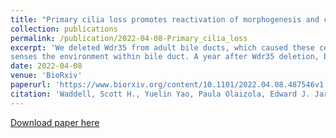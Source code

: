 ```yaml
---
title: "Primary cilia loss promotes reactivation of morphogenesis and cyst-fission through a deregulated TGFβ-ECM-Integrin axis in polycystic liver disease"
collection: publications
permalink: /publication/2022-04-08-Primary_cilia_loss
excerpt: 'We deleted Wdr35 from adult bile ducts, which caused these cells to lose primary cilia, an important sensory organelle that normally
senses the environment within bile duct. A year after Wdr35 deletion, bile ducts dilated and formed polycystic liver disease. We used scRNA-seq to identify the transcriptional difference between case and control.'
date: 2022-04-08
venue: 'BioRxiv'
paperurl: 'https://www.biorxiv.org/content/10.1101/2022.04.08.487546v1.full.pdf'
citation: 'Waddell, Scott H., Yuelin Yao, Paula Olaizola, Edward J. Jarman, Konstantinos Gournopanos, Ersi Christodoulou, Philippe Gautier et al. "Primary cilia loss promotes reactivation of morphogenesis and cyst-fission through a deregulated TGFβ-ECM-Integrin axis in polycystic liver disease." bioRxiv (2022): 2022-04.'
---
```


[Download paper here](https://www.biorxiv.org/content/10.1101/2022.04.08.487546v1.full.pdf)
